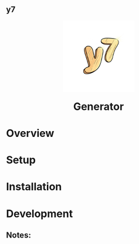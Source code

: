 ## y7

<div align="center">
    <a>
        <img alt="y7 Logo" src="/public/logo.png" width="195"/>
    </a>
  <h1 style="margin-top:20px;">Generator</h1>
</div>

# Overview


# Setup


# Installation


# Development


## Notes:


